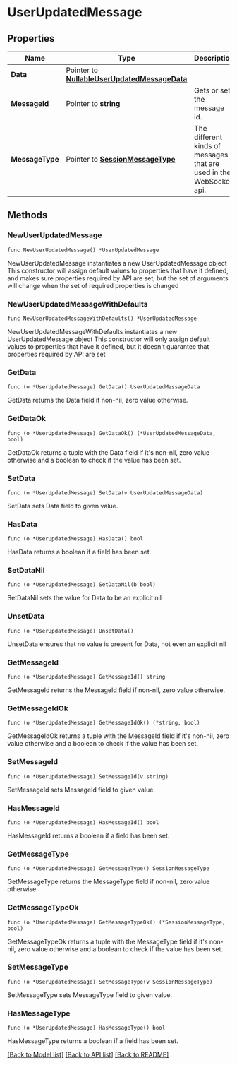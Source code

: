 # UserUpdatedMessage

## Properties

Name | Type | Description | Notes
------------ | ------------- | ------------- | -------------
**Data** | Pointer to [**NullableUserUpdatedMessageData**](UserUpdatedMessageData.md) |  | [optional] 
**MessageId** | Pointer to **string** | Gets or sets the message id. | [optional] 
**MessageType** | Pointer to [**SessionMessageType**](SessionMessageType.md) | The different kinds of messages that are used in the WebSocket api. | [optional] [readonly] [default to SESSIONMESSAGETYPE_USER_UPDATED]

## Methods

### NewUserUpdatedMessage

`func NewUserUpdatedMessage() *UserUpdatedMessage`

NewUserUpdatedMessage instantiates a new UserUpdatedMessage object
This constructor will assign default values to properties that have it defined,
and makes sure properties required by API are set, but the set of arguments
will change when the set of required properties is changed

### NewUserUpdatedMessageWithDefaults

`func NewUserUpdatedMessageWithDefaults() *UserUpdatedMessage`

NewUserUpdatedMessageWithDefaults instantiates a new UserUpdatedMessage object
This constructor will only assign default values to properties that have it defined,
but it doesn't guarantee that properties required by API are set

### GetData

`func (o *UserUpdatedMessage) GetData() UserUpdatedMessageData`

GetData returns the Data field if non-nil, zero value otherwise.

### GetDataOk

`func (o *UserUpdatedMessage) GetDataOk() (*UserUpdatedMessageData, bool)`

GetDataOk returns a tuple with the Data field if it's non-nil, zero value otherwise
and a boolean to check if the value has been set.

### SetData

`func (o *UserUpdatedMessage) SetData(v UserUpdatedMessageData)`

SetData sets Data field to given value.

### HasData

`func (o *UserUpdatedMessage) HasData() bool`

HasData returns a boolean if a field has been set.

### SetDataNil

`func (o *UserUpdatedMessage) SetDataNil(b bool)`

 SetDataNil sets the value for Data to be an explicit nil

### UnsetData
`func (o *UserUpdatedMessage) UnsetData()`

UnsetData ensures that no value is present for Data, not even an explicit nil
### GetMessageId

`func (o *UserUpdatedMessage) GetMessageId() string`

GetMessageId returns the MessageId field if non-nil, zero value otherwise.

### GetMessageIdOk

`func (o *UserUpdatedMessage) GetMessageIdOk() (*string, bool)`

GetMessageIdOk returns a tuple with the MessageId field if it's non-nil, zero value otherwise
and a boolean to check if the value has been set.

### SetMessageId

`func (o *UserUpdatedMessage) SetMessageId(v string)`

SetMessageId sets MessageId field to given value.

### HasMessageId

`func (o *UserUpdatedMessage) HasMessageId() bool`

HasMessageId returns a boolean if a field has been set.

### GetMessageType

`func (o *UserUpdatedMessage) GetMessageType() SessionMessageType`

GetMessageType returns the MessageType field if non-nil, zero value otherwise.

### GetMessageTypeOk

`func (o *UserUpdatedMessage) GetMessageTypeOk() (*SessionMessageType, bool)`

GetMessageTypeOk returns a tuple with the MessageType field if it's non-nil, zero value otherwise
and a boolean to check if the value has been set.

### SetMessageType

`func (o *UserUpdatedMessage) SetMessageType(v SessionMessageType)`

SetMessageType sets MessageType field to given value.

### HasMessageType

`func (o *UserUpdatedMessage) HasMessageType() bool`

HasMessageType returns a boolean if a field has been set.


[[Back to Model list]](../README.md#documentation-for-models) [[Back to API list]](../README.md#documentation-for-api-endpoints) [[Back to README]](../README.md)


